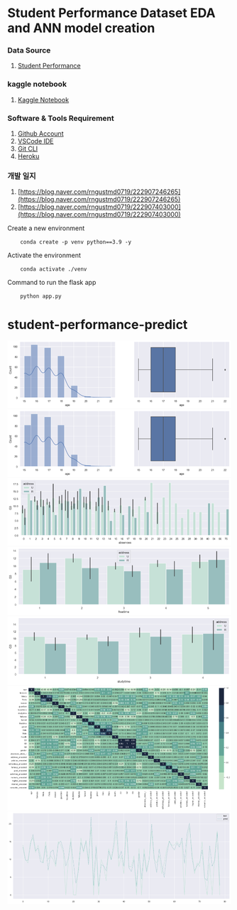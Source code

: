 # Student Performance Dataset EDA and ANN model creation

### Data Source 
1. [Student Performance](https://www.kaggle.com/datasets/whenamancodes/student-performance)

### kaggle notebook
1. [Kaggle Notebook](https://www.kaggle.com/code/biswajit01/student-performance-prediction/notebook)

### Software & Tools Requirement

1. [Github Account](https://github.com)
2. [VSCode IDE](https://code.visualstudio.com)
3. [Git CLI](https://git-scm.com/downloads)
4. [Heroku](https://www.heroku.com)
### 개발 일지
1. [https://blog.naver.com/rngustmd0719/222907246265](https://blog.naver.com/rngustmd0719/222907246265)
2. [https://blog.naver.com/rngustmd0719/222907403000](https://blog.naver.com/rngustmd0719/222907403000)

Create a new environment

```  
    conda create -p venv python==3.9 -y
```
Activate the environment

``` 
    conda activate ./venv
```


Command to run the flask app 

```
    python app.py
```
# student-performance-predict

<img src="./img1.PNG">
<img src="./img2.PNG">
<img src="./img3.PNG">
<img src="./img4.PNG">
<img src="./img5.PNG">
<img src="./img6.PNG">
<img src="./img7.PNG">
